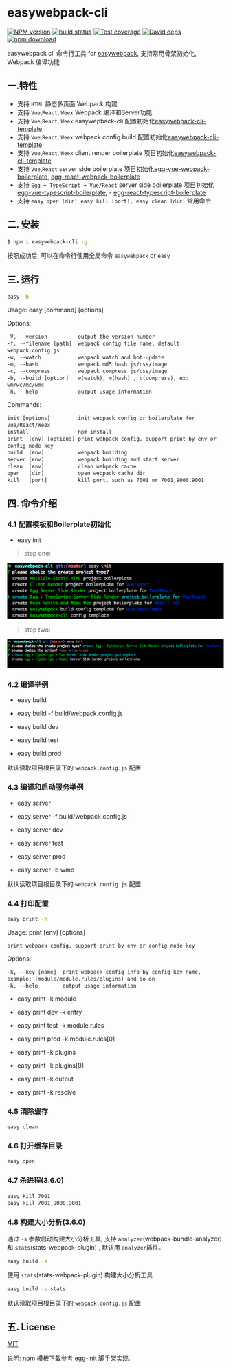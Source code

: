 # easywebpack-cli

[![NPM version][npm-image]][npm-url]
[![build status][travis-image]][travis-url]
[![Test coverage][codecov-image]][codecov-url]
[![David deps][david-image]][david-url]
[![npm download][download-image]][download-url]

[npm-image]: https://img.shields.io/npm/v/easywebpack-cli.svg?style=flat-square
[npm-url]: https://npmjs.org/package/easywebpack-cli
[travis-image]: https://img.shields.io/travis/hubcarl/easywebpack-cli.svg?style=flat-square
[travis-url]: https://travis-ci.org/hubcarl/easywebpack-cli
[codecov-image]: https://codecov.io/gh/hubcarl/easywebpack-cli/branch/master/graph/badge.svg
[codecov-url]: https://codecov.io/gh/hubcarl/easywebpack-cli
[david-image]: https://img.shields.io/david/hubcarl/easywebpack-cli.svg?style=flat-square
[david-url]: https://david-dm.org/hubcarl/easywebpack-cli
[download-image]: https://img.shields.io/npm/dm/easywebpack-cli.svg?style=flat-square
[download-url]: https://npmjs.org/package/easywebpack-cli

easywebpack cli 命令行工具 for [easywebpack](https://github.com/hubcarl/easywebpack.git), 支持常用骨架初始化, Webpack 编译功能

## 一.特性

- 支持 `HTML` 静态多页面 Webpack 构建
- 支持 `Vue`,`React`, `Weex` Webpack 编译和Server功能
- 支持 `Vue`,`React`, `Weex` easywepback-cli 配置初始化[easywebpack-cli-template](https://github.com/hubcarl/easywebpack-cli-template.git)
- 支持 `Vue`,`React`, `Weex` webpack config build 配置初始化[easywebpack-cli-template](https://github.com/hubcarl/easywebpack-cli-template.git)
- 支持 `Vue`,`React`, `Weex` client render boilerplate 项目初始化[easywebpack-cli-template](https://github.com/hubcarl/easywebpack-cli-template.git)
- 支持 `Vue`,`React` server side boilerplate 项目初始化[egg-vue-webpack-boilerplate](https://github.com/hubcarl/egg-vue-webpack-boilerplate.git), [egg-react-webpack-boilerplate](https://github.com/hubcarl/egg-react-webpack-boilerplate.git)
- 支持 `Egg + TypeScript + Vue/React` server side boilerplate 项目初始化[egg-vue-typescript-boilerplate](https://github.com/hubcarl/egg-vue-typescript-boilerplate.git), - [egg-react-typescript-boilerplate](https://github.com/hubcarl/egg-react-typescript-boilerplate.git)
- 支持 `easy open [dir]`, `easy kill [port], easy clean [dir]` 常用命令 


## 二. 安装

```bash
$ npm i easywebpack-cli -g
```

按照成功后, 可以在命令行使用全局命令 `easywebpack` or `easy`


## 三. 运行


```bash
easy -h
```

Usage: easy [command] [options]


  Options:

    -V, --version          output the version number
    -f, --filename [path]  webpack config file name, default webpack.config.js
    -w, --watch            webpack watch and hot-update
    -m, --hash             webpack md5 hash js/css/image
    -c, --compress         webpack compress js/css/image
    -b, --build [option]   w(watch), m(hash) , c(compress), ex: wm/wc/mc/wmc
    -h, --help             output usage information


  Commands:
  
    init [options]         init webpack config or boilerplate for Vue/React/Weex
    install                npm install
    print  [env] [options] print webpack config, support print by env or config node key
    build  [env]           webpack building
    server [env]           webpack building and start server
    clean  [env]           clean webpack cache
    open   [dir]           open webpack cache dir
    kill   [port]          kill port, such as 7001 or 7001,9000,9001



## 四. 命令介绍

### 4.1 配置模板和Boilerplate初始化

- easy init

> step one:

![step one](/doc/easywebpack-cli.step.one.png)

> step two:

![step two](/doc/easywebpack-cli.step.two.png)


### 4.2 编译举例

- easy build

- easy build -f build/webpack.config.js

- easy build dev

- easy build test

- easy build prod

默认读取项目根目录下的 `webpack.config.js` 配置

### 4.3 编译和启动服务举例

- easy server

- easy server -f build/webpack.config.js

- easy server dev

- easy server test

- easy server prod

- easy server -b wmc 

默认读取项目根目录下的 `webpack.config.js` 配置

### 4.4 打印配置

```bash
easy print -h
```

  Usage: print [env] [options]

    print webpack config, support print by env or config node key


  Options:

    -k, --key [name]  print webpack config info by config key name, example: [module/module.rules/plugins] and so on
    -h, --help        output usage information

- easy print -k module

- easy print dev -k entry

- easy print test -k module.rules

- easy print prod -k module.rules[0]

- easy print -k plugins

- easy print -k plugins[0]

- easy print -k output

- easy print -k resolve

### 4.5 清除缓存

```bash
easy clean
```

### 4.6 打开缓存目录

```bash
easy open
```

### 4.7 杀进程(3.6.0)

```bash
easy kill 7001
easy kill 7001,9000,9001
```

### 4.8 构建大小分析(3.6.0)

通过 `-s` 参数启动构建大小分析工具, 支持 `analyzer`(webpack-bundle-analyzer)  和 `stats`(stats-webpack-plugin) ,  默认用 `analyzer`插件。

```bash
easy build -s 
```

使用 `stats`(stats-webpack-plugin) 构建大小分析工具

```bash
easy build -s stats
```


默认读取项目根目录下的 `webpack.config.js` 配置

## 五. License

[MIT](LICENSE)

说明: npm 模板下载参考 [egg-init](https://github.com/eggjs/egg-init) 脚手架实现.
